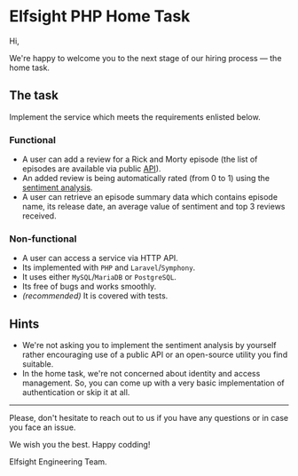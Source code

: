 # Elfsight PHP Home Task

Hi,

We're happy to welcome you to the next stage of our hiring process — the home task.

## The task
Implement the service which meets the requirements enlisted below.

### Functional
- A user can add a review for a Rick and Morty episode (the list of episodes are available via public [API](https://rickandmortyapi.com/documentation/#get-all-episodes)).
- An added review is being automatically rated (from 0 to 1) using the [sentiment analysis](https://en.wikipedia.org/wiki/Sentiment_analysis).
- A user can retrieve an episode summary data which contains episode name, its release date, an average value of sentiment and top 3 reviews received.

### Non-functional

- A user can access a service via HTTP API.
- Its implemented with `PHP` and `Laravel`/`Symphony`.
- It uses either `MySQL`/`MariaDB` or `PostgreSQL`.
- Its free of bugs and works smoothly.
- _(recommended)_ It is covered with tests.

## Hints
- We're not asking you to implement the sentiment analysis by yourself rather encouraging use of a public API or an open-source utility you find suitable. 
- In the home task, we're not concerned about identity and access management. So, you can come up with a very basic implementation of authentication or skip it at all.

---

Please, don't hesitate to reach out to us if you have any questions or in case you face an issue.

We wish you the best. Happy codding!

Elfsight Engineering Team.
